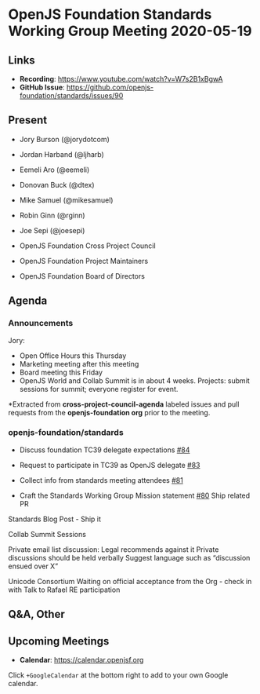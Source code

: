 # OpenJS Foundation Standards Working Group Meeting 2020-05-19

## Links

* **Recording**: https://www.youtube.com/watch?v=W7s2B1xBgwA
* **GitHub Issue**: https://github.com/openjs-foundation/standards/issues/90

## Present

* Jory Burson (@jorydotcom)
* Jordan Harband (@ljharb)
* Eemeli Aro (@eemeli)
* Donovan Buck (@dtex)
* Mike Samuel	 (@mikesamuel)
* Robin Ginn (@rginn)
* Joe Sepi (@joesepi)

* OpenJS Foundation Cross Project Council
* OpenJS Foundation Project Maintainers
* OpenJS Foundation Board of Directors



## Agenda

### Announcements

Jory:
* Open Office Hours this Thursday
* Marketing meeting after this meeting
* Board meeting this Friday
* OpenJS World and Collab Summit is in about 4 weeks. Projects: submit sessions for summit; everyone register for event.

*Extracted from **cross-project-council-agenda** labeled issues and pull requests from the **openjs-foundation org** prior to the meeting.

### openjs-foundation/standards

* Discuss foundation TC39 delegate expectations [#84](https://github.com/openjs-foundation/standards/issues/84)
* Request to participate in TC39 as OpenJS delegate [#83](https://github.com/openjs-foundation/standards/issues/83)
* Collect info from standards meeting attendees [#81](https://github.com/openjs-foundation/standards/issues/81)



* Craft the Standards Working Group Mission statement [#80](https://github.com/openjs-foundation/standards/issues/80)
Ship related PR

Standards Blog Post - Ship it

Collab Summit Sessions

Private email list discussion: Legal recommends against it
Private discussions should be held verbally
Suggest language such as “discussion ensued over X”

Unicode Consortium
Waiting on official acceptance from the Org - check in with 
Talk to Rafael RE participation




## Q&A, Other

## Upcoming Meetings

* **Calendar**: https://calendar.openjsf.org

Click `+GoogleCalendar` at the bottom right to add to your own Google calendar.


